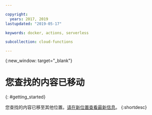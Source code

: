 ```yaml
---

copyright:
  years: 2017, 2019
lastupdated: "2019-05-17"

keywords: docker, actions, serverless

subcollection: cloud-functions

---
```


{:new_window: target="_blank"}
# 您查找的内容已移动
{: #getting_started}

您查找的内容已移至其他位置。[请在新位置查看最新信息](/docs/openwhisk?topic=cloud-functions-getting-started)。
{:shortdesc}

